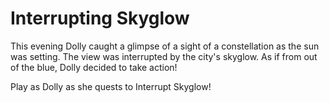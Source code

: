 # Interrupting Skyglow

This evening Dolly caught a glimpse of a sight of a constellation
as the sun was setting. The view was interrupted by the city's
skyglow. As if from out of the blue, Dolly decided to take action!

Play as Dolly as she quests to Interrupt Skyglow!
